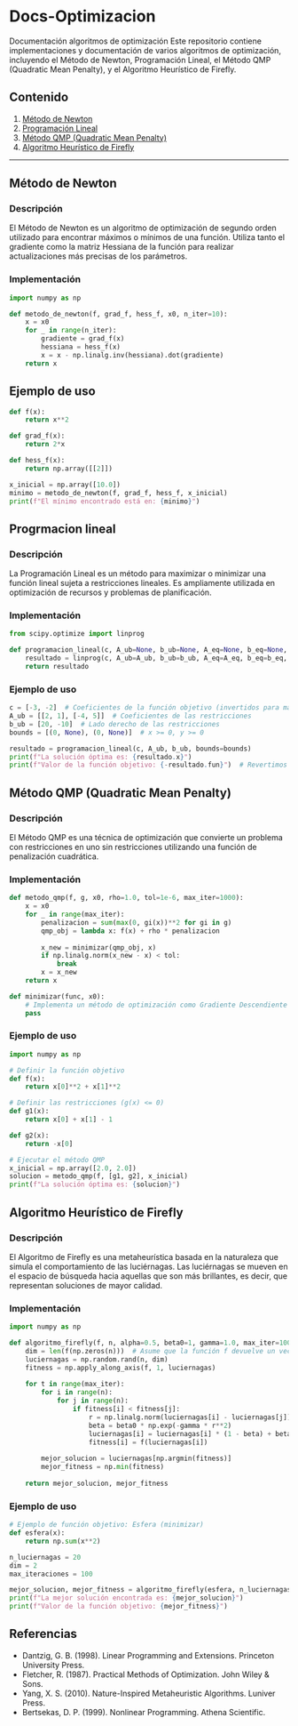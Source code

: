 # Docs-Optimizacion
Documentación  algoritmos de optimización
Este repositorio contiene implementaciones y documentación de varios algoritmos de optimización, incluyendo el Método de Newton, Programación Lineal, el Método QMP (Quadratic Mean Penalty), y el Algoritmo Heurístico de Firefly.

## Contenido

1. [Método de Newton](#método-de-newton)
2. [Programación Lineal](#programación-lineal)
3. [Método QMP (Quadratic Mean Penalty)](#método-qmp-quadratic-mean-penalty)
4. [Algoritmo Heurístico de Firefly](#algoritmo-heurístico-de-firefly)

---

## Método de Newton

### Descripción
El Método de Newton es un algoritmo de optimización de segundo orden utilizado para encontrar máximos o mínimos de una función. Utiliza tanto el gradiente como la matriz Hessiana de la función para realizar actualizaciones más precisas de los parámetros.

### Implementación

```python
import numpy as np

def metodo_de_newton(f, grad_f, hess_f, x0, n_iter=10):
    x = x0
    for _ in range(n_iter):
        gradiente = grad_f(x)
        hessiana = hess_f(x)
        x = x - np.linalg.inv(hessiana).dot(gradiente)
    return x
```
## Ejemplo de uso

```python
def f(x):
    return x**2

def grad_f(x):
    return 2*x

def hess_f(x):
    return np.array([[2]])

x_inicial = np.array([10.0])
minimo = metodo_de_newton(f, grad_f, hess_f, x_inicial)
print(f"El mínimo encontrado está en: {minimo}")
```
## Progrmacion lineal

### Descripción
La Programación Lineal es un método para maximizar o minimizar una función lineal sujeta a restricciones lineales. Es ampliamente utilizada en optimización de recursos y problemas de planificación.

### Implementación

```python
from scipy.optimize import linprog

def programacion_lineal(c, A_ub=None, b_ub=None, A_eq=None, b_eq=None, bounds=None):
    resultado = linprog(c, A_ub=A_ub, b_ub=b_ub, A_eq=A_eq, b_eq=b_eq, bounds=bounds, method='simplex')
    return resultado
```
### Ejemplo de uso 

```python
c = [-3, -2]  # Coeficientes de la función objetivo (invertidos para maximización)
A_ub = [[2, 1], [-4, 5]]  # Coeficientes de las restricciones
b_ub = [20, -10]  # Lado derecho de las restricciones
bounds = [(0, None), (0, None)]  # x >= 0, y >= 0

resultado = programacion_lineal(c, A_ub, b_ub, bounds=bounds)
print(f"La solución óptima es: {resultado.x}")
print(f"Valor de la función objetivo: {-resultado.fun}")  # Revertimos el signo para obtener la maximización

```
## Método QMP (Quadratic Mean Penalty)

### Descripción
El Método QMP es una técnica de optimización que convierte un problema con restricciones en uno sin restricciones utilizando una función de penalización cuadrática.

### Implementación

```python
def metodo_qmp(f, g, x0, rho=1.0, tol=1e-6, max_iter=1000):
    x = x0
    for _ in range(max_iter):
        penalizacion = sum(max(0, gi(x))**2 for gi in g)
        qmp_obj = lambda x: f(x) + rho * penalizacion
        
        x_new = minimizar(qmp_obj, x)
        if np.linalg.norm(x_new - x) < tol:
            break
        x = x_new
    return x

def minimizar(func, x0):
    # Implementa un método de optimización como Gradiente Descendiente o Newton
    pass

```
### Ejemplo de uso 

```python
import numpy as np

# Definir la función objetivo
def f(x):
    return x[0]**2 + x[1]**2

# Definir las restricciones (g(x) <= 0)
def g1(x):
    return x[0] + x[1] - 1

def g2(x):
    return -x[0]

# Ejecutar el método QMP
x_inicial = np.array([2.0, 2.0])
solucion = metodo_qmp(f, [g1, g2], x_inicial)
print(f"La solución óptima es: {solucion}")

```

## Algoritmo Heurístico de Firefly

### Descripción
El Algoritmo de Firefly es una metaheurística basada en la naturaleza que simula el comportamiento de las luciérnagas. Las luciérnagas se mueven en el espacio de búsqueda hacia aquellas que son más brillantes, es decir, que representan soluciones de mayor calidad.

### Implementación

```python
import numpy as np

def algoritmo_firefly(f, n, alpha=0.5, beta0=1, gamma=1.0, max_iter=100):
    dim = len(f(np.zeros(n)))  # Asume que la función f devuelve un vector de longitud dim
    luciernagas = np.random.rand(n, dim)
    fitness = np.apply_along_axis(f, 1, luciernagas)
    
    for t in range(max_iter):
        for i in range(n):
            for j in range(n):
                if fitness[i] < fitness[j]:
                    r = np.linalg.norm(luciernagas[i] - luciernagas[j])
                    beta = beta0 * np.exp(-gamma * r**2)
                    luciernagas[i] = luciernagas[i] * (1 - beta) + beta * luciernagas[j] + alpha * (np.random.rand(dim) - 0.5)
                    fitness[i] = f(luciernagas[i])
                    
        mejor_solucion = luciernagas[np.argmin(fitness)]
        mejor_fitness = np.min(fitness)
        
    return mejor_solucion, mejor_fitness

```

### Ejemplo de uso 

```python
# Ejemplo de función objetivo: Esfera (minimizar)
def esfera(x):
    return np.sum(x**2)

n_luciernagas = 20
dim = 2
max_iteraciones = 100

mejor_solucion, mejor_fitness = algoritmo_firefly(esfera, n_luciernagas, max_iter=max_iteraciones)
print(f"La mejor solución encontrada es: {mejor_solucion}")
print(f"Valor de la función objetivo: {mejor_fitness}")

```

## Referencias 
- Dantzig, G. B. (1998). Linear Programming and Extensions. Princeton University Press.
- Fletcher, R. (1987). Practical Methods of Optimization. John Wiley & Sons.
- Yang, X. S. (2010). Nature-Inspired Metaheuristic Algorithms. Luniver Press.
- Bertsekas, D. P. (1999). Nonlinear Programming. Athena Scientific.











